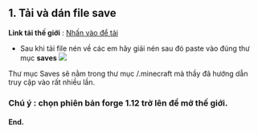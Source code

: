 
## 1. Tải và dán file save 

**Link tải thế giới** : [Nhấn vào để tải](https://drive.google.com/file/d/1Z4eAwqwihK4dBDFCAOwmN81ZxFBG23mr/view?usp=sharing) 
- Sau khi tải file nén về các em hãy giải nén sau đó paste vào đúng thư mục **saves**
![](https://i.imgur.com/tmTU8pc.png)

Thư mục Saves sẽ nằm trong thư mục /.minecraft mà thầy đã hướng dẫn truy cập vào rất nhiều lần.

### Chú ý : chọn phiên bản forge 1.12  trở lên để mở thế giới.
#### End.



